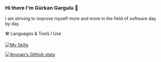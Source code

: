 ### Hi there I'm Gürkan Gargulu  👋

I am striving to improve myself more and more in the field of software day by day.
<!--
**Grkangrgl/Grkangrgl** is a ✨ _special_ ✨ repository because its `README.md` (this file) appears on your GitHub profile.

Here are some ideas to get you started:

- 🔭 I’m currently working on ...
- 🌱 I’m currently learning ...
- 👯 I’m looking to collaborate on ...
- 🤔 I’m looking for help with ...
- 💬 Ask me about ...
- 📫 How to reach me: ...
- 😄 Pronouns: ...
- ⚡ Fun fact: ...
-->

🛠 Languages & Tools I Use

[![My Skills](https://skillicons.dev/icons?i=js,html,css,mysql,php,py,sass,vue)](https://skillicons.dev)

[![Anurag's GitHub stats](https://github-readme-stats.vercel.app/api?username=Grkangrgl)](https://github.com/Grkangrgl/github-readme-stats)
